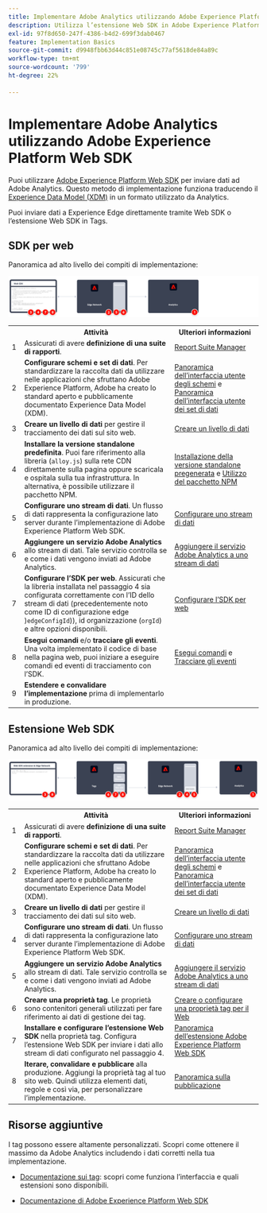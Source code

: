 ```yaml
---
title: Implementare Adobe Analytics utilizzando Adobe Experience Platform Web SDK
description: Utilizza l’estensione Web SDK in Adobe Experience Platform Data Collection per inviare dati ad Adobe Analytics.
exl-id: 97f8d650-247f-4386-b4d2-699f3dab0467
feature: Implementation Basics
source-git-commit: d9948fbb63d44c851e08745c77af5618de84a89c
workflow-type: tm+mt
source-wordcount: '799'
ht-degree: 22%

---
```


# Implementare Adobe Analytics utilizzando Adobe Experience Platform Web SDK

Puoi utilizzare [Adobe Experience Platform Web SDK](https://experienceleague.adobe.com/docs/experience-platform/tags/extensions/client/sdk/overview.html) per inviare dati ad Adobe Analytics. Questo metodo di implementazione funziona traducendo il [Experience Data Model (XDM)](https://experienceleague.adobe.com/docs/experience-platform/xdm/home.html?lang=it) in un formato utilizzato da Analytics.

Puoi inviare dati a Experience Edge direttamente tramite Web SDK o l’estensione Web SDK in Tags.

## SDK per web

Panoramica ad alto livello dei compiti di implementazione:

![Implementare Adobe Analytics con il flusso di lavoro Web SDK](../../assets/websdk-annotated.png)

<table style="width:100%">

<tr>
<th style="width:5%"></th><th style="width:60%"><b>Attività</b></th><th style="width:35%"><b>Ulteriori informazioni</b></th>
</tr>

<tr>
<td>1</td>
<td>Assicurati di avere <b>definizione di una suite di rapporti</b>.</td>
<td><a href="../../../admin/admin/c-manage-report-suites/report-suites-admin.md">Report Suite Manager</a></td>
</tr>

<tr>
<td>2</td>
<td><b>Configurare schemi e set di dati</b>. Per standardizzare la raccolta dati da utilizzare nelle applicazioni che sfruttano Adobe Experience Platform, Adobe ha creato lo standard aperto e pubblicamente documentato Experience Data Model (XDM).</td>
<td><a href="https://experienceleague.adobe.com/docs/experience-platform/xdm/ui/overview.html?lang=it">Panoramica dell’interfaccia utente degli schemi</a> e <a href="https://experienceleague.adobe.com/docs/experience-platform/catalog/datasets/user-guide.html?lang=it">Panoramica dell’interfaccia utente dei set di dati</a></td>
</tr>

<tr>
<td>3</td>
<td><b>Creare un livello di dati</b> per gestire il tracciamento dei dati sul sito web.</td>
<td><a href="../../prepare/data-layer.md">Creare un livello di dati</a></td>
</tr>

<tr>
<td> 4</td>
<td><b>Installare la versione standalone predefinita</b>. Puoi fare riferimento alla libreria (<code>alloy.js</code>) sulla rete CDN direttamente sulla pagina oppure scaricala e ospitala sulla tua infrastruttura. In alternativa, è possibile utilizzare il pacchetto NPM.</td>
<td><a href="https://experienceleague.adobe.com/docs/experience-platform/edge/fundamentals/installing-the-sdk.html?lang=en#option-2%3A-installing-the-prebuilt-standalone-version">Installazione della versione standalone pregenerata</a> e <a href="https://experienceleague.adobe.com/docs/experience-platform/edge/fundamentals/installing-the-sdk.html?lang=en#option-3%3A-using-the-npm-package">Utilizzo del pacchetto NPM</a></td>
</tr>

<tr>
<td>5</td>
<td><b>Configurare uno stream di dati</b>. Un flusso di dati rappresenta la configurazione lato server durante l’implementazione di Adobe Experience Platform Web SDK.</td>
<td><a href="https://experienceleague.adobe.com/docs/experience-platform/edge/datastreams/configure.html?lang=en">Configurare uno stream di dati<a></td> 
</tr>

<td>6</td>
<td><b>Aggiungere un servizio Adobe Analytics</b> allo stream di dati. Tale servizio controlla se e come i dati vengono inviati ad Adobe Analytics.</td>
<td><a href="https://experienceleague.adobe.com/docs/experience-platform/edge/datastreams/configure.html?lang=en#analytics">Aggiungere il servizio Adobe Analytics a uno stream di dati</a></td>
</tr>

<tr>
<td>7</td>
<td><b>Configurare l’SDK per web</b>. Assicurati che la libreria installata nel passaggio 4 sia configurata correttamente con l’ID dello stream di dati (precedentemente noto come ID di configurazione edge )<code>edgeConfigId</code>)), id organizzazione (<code>orgId</code>) e altre opzioni disponibili.</td>
<td><a href="https://experienceleague.adobe.com/docs/experience-platform/edge/fundamentals/configuring-the-sdk.html?lang=it">Configurare l’SDK per web</a></td>
</tr>

<tr>
<td>8</td>
<td><b>Esegui comandi</b> e/o <b>tracciare gli eventi</b>. Una volta implementato il codice di base nella pagina web, puoi iniziare a eseguire comandi ed eventi di tracciamento con l’SDK.
</td>
<td><a href="https://experienceleague.adobe.com/docs/experience-platform/edge/fundamentals/executing-commands.html?lang=en">Esegui comandi</a> e <a href="https://experienceleague.adobe.com/docs/experience-platform/edge/fundamentals/tracking-events.html?lang=en">Tracciare gli eventi</a></td>
</tr>

<tr>
<td>9</td><td><b>Estendere e convalidare l’implementazione</b> prima di implementarlo in produzione.</td><td></td> 
</tr>
</table>


## Estensione Web SDK

Panoramica ad alto livello dei compiti di implementazione:

![Implementare Adobe Analytics con il flusso di lavoro dell’estensione Web SDK](../../assets/websdk-extension-annotated.png)

<table style="width:100%">

<tr>
<th style="width:5%"></th><th style="width:60%"><b>Attività</b></th><th style="width:35%"><b>Ulteriori informazioni</b></th>
</tr>

<tr>
<td>1</td>
<td>Assicurati di avere <b>definizione di una suite di rapporti</b>.</td>
<td><a href="../../../admin/admin/c-manage-report-suites/report-suites-admin.md">Report Suite Manager</a></td>
</tr>

<tr>
<td>2</td>
<td><b>Configurare schemi e set di dati</b>. Per standardizzare la raccolta dati da utilizzare nelle applicazioni che sfruttano Adobe Experience Platform, Adobe ha creato lo standard aperto e pubblicamente documentato Experience Data Model (XDM).</td>
<td><a href="https://experienceleague.adobe.com/docs/experience-platform/xdm/ui/overview.html?lang=it">Panoramica dell’interfaccia utente degli schemi</a> e <a href="https://experienceleague.adobe.com/docs/experience-platform/catalog/datasets/user-guide.html?lang=it">Panoramica dell’interfaccia utente dei set di dati</a></td>
</tr>

<tr>
<td>3</td>
<td><b>Creare un livello di dati</b> per gestire il tracciamento dei dati sul sito web.</td>
<td><a href="../../prepare/data-layer.md">Creare un livello di dati</a></td>
</tr>

<tr>
<td>4</td>
<td><b>Configurare uno stream di dati</b>. Un flusso di dati rappresenta la configurazione lato server durante l’implementazione di Adobe Experience Platform Web SDK.</td>
<td><a href="https://experienceleague.adobe.com/docs/experience-platform/edge/datastreams/configure.html?lang=en">Configurare uno stream di dati<a></td> 
</tr>

<tr>
<td>5</td> 
<td><b>Aggiungere un servizio Adobe Analytics</b> allo stream di dati. Tale servizio controlla se e come i dati vengono inviati ad Adobe Analytics.</td>
<td><a href="https://experienceleague.adobe.com/docs/experience-platform/edge/datastreams/configure.html?lang=en#analytics">Aggiungere il servizio Adobe Analytics a uno stream di dati</a></td>
</tr>

<tr>
<td>6</td>
<td><b>Creare una proprietà tag</b>. Le proprietà sono contenitori generali utilizzati per fare riferimento ai dati di gestione dei tag.</td>
<td><a href="https://experienceleague.adobe.com/docs/experience-platform/tags/admin/companies-and-properties.html?lang=en#for-web">Creare o configurare una proprietà tag per il Web</a></td>
</tr>

<tr>
<td>7</td> 
<td><b>Installare e configurare l’estensione Web SDK</b> nella proprietà tag. Configura l’estensione Web SDK per inviare i dati allo stream di dati configurato nel passaggio 4.</td>
<td><a href="https://experienceleague.adobe.com/docs/experience-platform/tags/extensions/client/sdk/overview.html?lang=en">Panoramica dell’estensione Adobe Experience Platform Web SDK</a></td>
</tr>

<tr>
<td>8</td>
<td><b>Iterare, convalidare e pubblicare</b> alla produzione. Aggiungi la proprietà tag al tuo sito web. Quindi utilizza elementi dati, regole e così via, per personalizzare l’implementazione.</td>
<td><a href="https://experienceleague.adobe.com/docs/experience-platform/tags/publish/overview.html?lang=en">Panoramica sulla pubblicazione</a></td>
</tr>

</table>


## Risorse aggiuntive

I tag possono essere altamente personalizzati. Scopri come ottenere il massimo da Adobe Analytics includendo i dati corretti nella tua implementazione.

- [Documentazione sui tag](https://experienceleague.adobe.com/docs/experience-platform/tags/home.html?lang=it#): scopri come funziona l’interfaccia e quali estensioni sono disponibili.

- [Documentazione di Adobe Experience Platform Web SDK](https://experienceleague.adobe.com/docs/web-sdk.html?lang=it)
